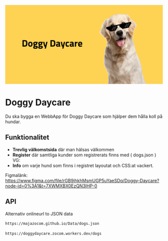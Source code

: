 ![poster](poster.png)
# Doggy Daycare

Du ska bygga en WebbApp för Doggy Daycare som hjälper dem hålla koll på hundar.

## Funktionalitet

* **Trevlig välkomstsida** där man hälsas välkommen
* **Register** där samtliga kunder som registrerats finns med ( dogs.json )
VG:
* **Info** om varje hund som finns i registret layoutat och CSS:at vackert.

Figmalänk: https://www.figma.com/file/rGB9ihkhMsmUGP5uYaeSDq/Doggy-Daycare?node-id=0%3A1&t=7XWMXBX0EzQN3lHP-0

## API
Alternativ onlineurl to JSON data
```
https://majazocom.github.io/Data/dogs.json

https://doggydaycare.zocom.workers.dev/dogs
```
